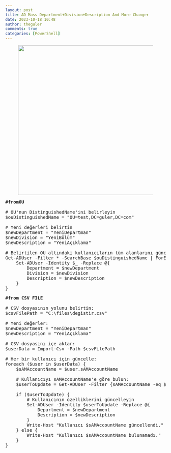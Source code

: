 ```yaml
---
layout: post
title: AD Mass Department+Division+Description And More Changer
date: 2023-10-18 10:48
author: theguler
comments: true
categories: [PowerShell]
---
```

<!-- wp:image {"id":2148,"width":"471px","height":"auto","sizeSlug":"large","linkDestination":"none"} -->
<figure class="wp-block-image size-large is-resized"><img src="https://theguler.wordpress.com/wp-content/uploads/2022/02/powershell-as-admin.webp?w=1024" alt="" class="wp-image-2148" style="width:471px;height:auto" /></figure>
<!-- /wp:image -->

<!-- wp:preformatted -->
<pre class="wp-block-preformatted"><strong>#fromOU</strong>

# OU'nun DistinguishedName'ini belirleyin
$ouDistinguishedName = "OU=test,DC=guler,DC=com"

# Yeni değerleri belirtin
$newDepartment = "YeniDepartman"
$newDivision = "YeniBölüm"
$newDescription = "YeniAçıklama"

# Belirtilen OU altındaki kullanıcıların tüm alanlarını güncelleyin
Get-ADUser -Filter * -SearchBase $ouDistinguishedName | ForEach-Object {
    Set-ADUser -Identity $_ -Replace @{
        Department = $newDepartment
        Division = $newDivision
        Description = $newDescription
    }
}</pre>
<!-- /wp:preformatted -->

<!-- wp:preformatted -->
<pre class="wp-block-preformatted"><strong>#from CSV FILE</strong>

# CSV dosyasının yolunu belirtin:
$csvFilePath = "C:\files\degistir.csv"

# Yeni değerler:
$newDepartment = "YeniDepartman"
$newDescription = "YeniAçıklama"

# CSV dosyasını içe aktar:
$userData = Import-Csv -Path $csvFilePath

# Her bir kullanıcı için güncelle:
foreach ($user in $userData) {
    $sAMAccountName = $user.sAMAccountName

    # Kullanıcıyı sAMAccountName'e göre bulun:
    $userToUpdate = Get-ADUser -Filter {sAMAccountName -eq $sAMAccountName}

    if ($userToUpdate) {
        # Kullanıcının özelliklerini güncelleyin
        Set-ADUser -Identity $userToUpdate -Replace @{
            Department = $newDepartment
            Description = $newDescription
        }
        Write-Host "Kullanıcı $sAMAccountName güncellendi."
    } else {
        Write-Host "Kullanıcı $sAMAccountName bulunamadı."
    }
}</pre>
<!-- /wp:preformatted -->
